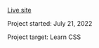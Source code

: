 <a href='https://messi14.netlify.app/'>Live site</a>

Project started: July 21, 2022

Project target: Learn CSS
